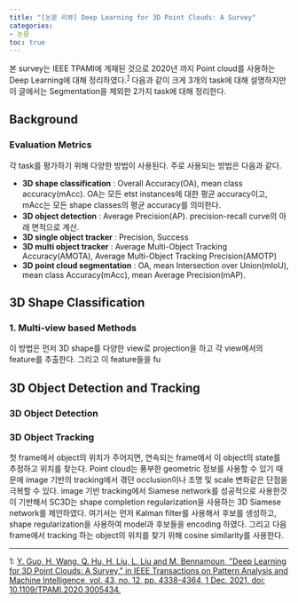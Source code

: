 ```yaml
---
title: "[논문 리뷰] Deep Learning for 3D Point Clouds: A Survey"
categories:
- 논문
toc: true
---
```


본 survey는 IEEE TPAMI에 게재된 것으로 2020년 까지 Point cloud를 사용하는 Deep Learning에 대해 정리하였다.<sup>[1](#footnote_1)</sup> 다음과 같이 크게 3개의 task에 대해 설명하지만 이 글에서는 Segmentation을 제외한 2가지 task에 대해 정리한다.
## Background
### Evaluation Metrics
각 task를 평가하기 위해 다양한 방법이 사용된다. 주로 사용되는 방법은 다음과 같다.
- **3D shape classification** : Overall Accuracy(OA), mean class accuracy(mAcc). OA는 모든 etst instances에 대한 평균 accuracy이고, mAcc는 모든 shape classes의 평균 accuracy를 의미한다.
- **3D object detection** : Average Precision(AP). precision-recall curve의 아래 면적으로 계산.
- **3D single object tracker** : Precision, Success
- **3D multi object tracker** : Average Multi-Object Tracking Accuracy(AMOTA), Average Multi-Object Tracking Precision(AMOTP)
- **3D point cloud segmentation** : OA, mean Intersection over Union(mIoU), mean class Accuracy(mAcc), mean Average Precision(mAP).

## 3D Shape Classification
### 1. Multi-view based Methods
이 방법은 먼저 3D shape를 다양한 view로 projection을 하고 각 view에서의 feature를 추출한다. 그리고 이 feature들을 fu 
## 3D Object Detection and Tracking
### 3D Object Detection
### 3D Object Tracking
첫 frame에서 object의 위치가 주어지면, 연속되는 frame에서 이 object의 state를 추정하고 위치를 찾는다. Point cloud는 풍부한 geometric 정보를 사용할 수 있기 때문에 image 기반의 tracking에서 겪던 occlusion이나 조명 및 scale 변화같은 단점을 극복할 수 있다. image 기반 tracking에서 Siamese network를 성공적으로 사용한것이 기반해서 SC3D는 shape completion regularization을 사용하는 3D Siamese network를 제안하였다. 여기서는 먼저 Kalman filter를 사용해서 후보를 생성하고, shape regularization을 사용하여 model과 후보들을 encoding 하였다. 그리고 다음 frame에서 tracking 하는 object의 위치를 찾기 위해 cosine similarity를 사용한다.



__ __ __ __ __ __ __

<a name="footnote_1">1</a>: [Y. Guo, H. Wang, Q. Hu, H. Liu, L. Liu and M. Bennamoun, "Deep Learning for 3D Point Clouds: A Survey," in IEEE Transactions on Pattern Analysis and Machine Intelligence, vol. 43, no. 12, pp. 4338-4364, 1 Dec. 2021, doi: 10.1109/TPAMI.2020.3005434.](https://ieeexplore.ieee.org/abstract/document/9127813)<br>
